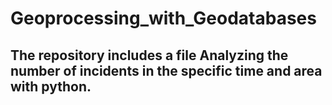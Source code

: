 # Geoprocessing_with_Geodatabases
## The repository includes a file Analyzing the number of incidents in the specific time and area with python. 
